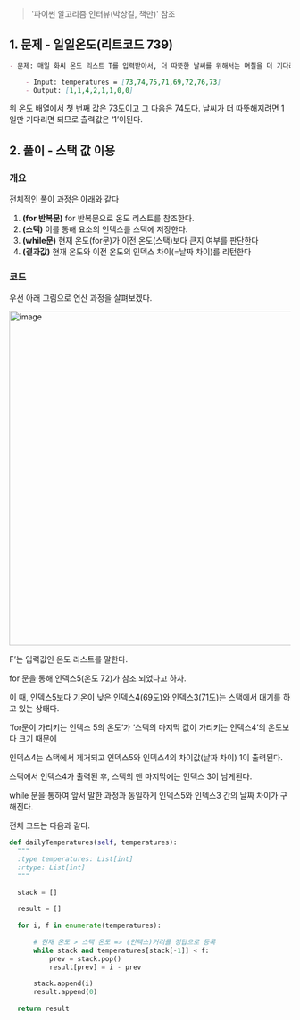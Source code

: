 > '파이썬 알고리즘 인터뷰(박상길, 책만)' 참조
> 
## 1. 문제 - 일일온도(리트코드 739)

```markdown
- 문제: 매일 화씨 온도 리스트 T를 입력받아서, 더 따뜻한 날씨를 위해서는 며칠을 더 기다려야 하는지를 출력하라

    - Input: temperatures = [73,74,75,71,69,72,76,73]
    - Output: [1,1,4,2,1,1,0,0]
```

위 온도 배열에서 첫 번째 값은 73도이고 그 다음은 74도다. 날씨가 더 따뜻해지려면 1일만 기다리면 되므로 출력값은 ‘1’이된다.

## 2. 풀이 - 스택 값 이용

### 개요

전체적인 풀이 과정은 아래와 같다

1. **(for 반복문)** for 반복문으로 온도 리스트를 참조한다.
2. **(스택)** 이를 통해 요소의 인덱스를 스택에 저장한다.
3. **(while문)** 현재 온도(for문)가 이전 온도(스택)보다 큰지 여부를 판단한다 
4. **(결과값)** 현재 온도와 이전 온도의 인덱스 차이(=날짜 차이)를 리턴한다 


### 코드
우선 아래 그림으로 연산 과정을 살펴보겠다.

<img width="600" alt="image" src="https://user-images.githubusercontent.com/96895686/177691606-cf8f6a93-8852-4f0d-a4a2-5d560c525b97.png">



F’는 입력값인 온도 리스트를 말한다. 

for 문을 통해 인덱스5(온도 72)가 참조 되었다고 하자.

이 때, 인덱스5보다 기온이 낮은 인덱스4(69도)와 인덱스3(71도)는 스택에서 대기를 하고 있는 상태다. 

‘for문이 가리키는 인덱스 5의 온도’가 ‘스택의 마지막 값이 가리키는 인덱스4’의 온도보다 크기 때문에

인덱스4는 스택에서 제거되고 인덱스5와 인덱스4의 차이값(날짜 차이) 1이 출력된다.

스택에서 인덱스4가 출력된 후, 스택의 맨 마지막에는 인덱스 3이 남게된다.

while 문을 통하여 앞서 말한 과정과 동일하게 인덱스5와 인덱스3 간의 날짜 차이가 구해진다.

전체 코드는 다음과 같다.

```python
def dailyTemperatures(self, temperatures):
  """
  :type temperatures: List[int]
  :rtype: List[int]
  """
  
  stack = []
  
  result = []
  
  for i, f in enumerate(temperatures):
      
      # 현재 온도 > 스택 온도 => (인덱스)거리를 정답으로 등록
      while stack and temperatures[stack[-1]] < f:
          prev = stack.pop()
          result[prev] = i - prev
          
      stack.append(i)
      result.append(0)
      
  return result
```

